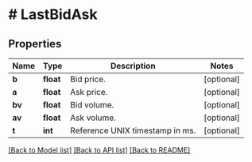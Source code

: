# # LastBidAsk

## Properties

Name | Type | Description | Notes
------------ | ------------- | ------------- | -------------
**b** | **float** | Bid price. | [optional]
**a** | **float** | Ask price. | [optional]
**bv** | **float** | Bid volume. | [optional]
**av** | **float** | Ask volume. | [optional]
**t** | **int** | Reference UNIX timestamp in ms. | [optional]

[[Back to Model list]](../../README.md#models) [[Back to API list]](../../README.md#endpoints) [[Back to README]](../../README.md)
